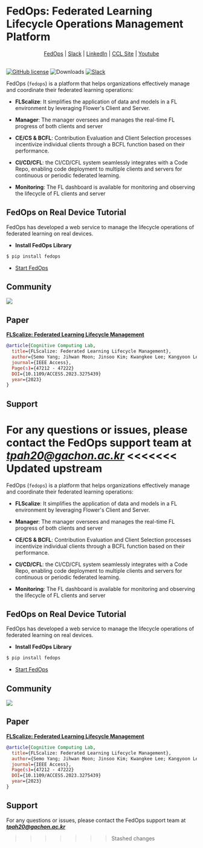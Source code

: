 # FedOps: Federated Learning Lifecycle Operations Management Platform
  
<p align="center">
    <a href="http://ccljhub.gachon.ac.kr:40020/">FedOps</a> |
    <a href="https://join.slack.com/t/fedopshq/shared_invite/zt-1xvo9pkm8-drLEdtOT1_vNbcXoxGmQ5A">Slack</a> |
    <a href="https://www.linkedin.com/company/89975476/admin/">LinkedIn</a> |
    <a href="https://sites.google.com/view/keylee/">CCL Site</a> |
    <a href="https://www.youtube.com/watch?v=9Ns0q4zHfLk/">Youtube</a>
    <br /><br />
</p>


[![GitHub license](https://img.shields.io/github/license/adap/flower)](https://github.com/gachon-CCLab/FedOps/blob/main/LICENSE)
![Downloads](https://static.pepy.tech/badge/fedops)
[![Slack](https://img.shields.io/badge/Chat-Slack-red)](https://join.slack.com/t/fedopshq/shared_invite/zt-1xvo9pkm8-drLEdtOT1_vNbcXoxGmQ5A)


FedOps (`fedops`) is a platform that helps organizations effectively manage and coordinate their federated learning operations:

* **FLScalize**: It simplifies the application of data and models in a FL environment by leveraging Flower's Client and Server.

* **Manager**: The manager oversees and manages the real-time FL progress of both clients and server

* **CE/CS & BCFL**: Contribution Evaluation and Client Selection processes incentivize individual clients through a BCFL function based on their performance.


* **CI/CD/CFL**: the CI/CD/CFL system seamlessly integrates with a Code Repo, 
enabling code deployment to multiple clients and servers for continuous or periodic federated learning.


* **Monitoring**: The FL dashboard is available for monitoring and observing the lifecycle of FL clients and server


## FedOps on Real Device Tutorial

FedOps has developed a web service to manage the lifecycle operations of federated learning on real devices.
* **Install FedOps Library**
```bash
$ pip install fedops
```
* [Start FedOps](https://github.com/gachon-CCLab/FedOps/tree/main/real_device/cross_silo)



## Community

<a href="https://github.com/gachon-CCLab/FedOps/graphs/contributors">
  <img src="https://contrib.rocks/image?repo=gachon-CCLab/FedOps" />
</a>

## Paper
<a href="https://ieeexplore.ieee.org/document/10122960">**FLScalize: Federated Learning Lifecycle Management**</a>

```bibtex
@article{Cognitive Computing Lab,
  title={FLScalize: Federated Learning Lifecycle Management},
  author={Semo Yang; Jihwan Moon; Jinsoo Kim; Kwangkee Lee; Kangyoon Lee}, 
  journal={IEEE Access},
  Page(s)={47212 - 47222}
  DOI={10.1109/ACCESS.2023.3275439}
  year={2023}
}
```

## Support
For any questions or issues, please contact the FedOps support team at <U>***tpah20@gachon.ac.kr***</U>
<<<<<<< Updated upstream
=======

FedOps (`fedops`) is a platform that helps organizations effectively manage and coordinate their federated learning operations:

* **FLScalize**: It simplifies the application of data and models in a FL environment by leveraging Flower's Client and Server.

* **Manager**: The manager oversees and manages the real-time FL progress of both clients and server

* **CE/CS & BCFL**: Contribution Evaluation and Client Selection processes incentivize individual clients through a BCFL function based on their performance.


* **CI/CD/CFL**: the CI/CD/CFL system seamlessly integrates with a Code Repo, 
enabling code deployment to multiple clients and servers for continuous or periodic federated learning.


* **Monitoring**: The FL dashboard is available for monitoring and observing the lifecycle of FL clients and server


## FedOps on Real Device Tutorial

FedOps has developed a web service to manage the lifecycle operations of federated learning on real devices.
* **Install FedOps Library**
```bash
$ pip install fedops
```
* [Start FedOps](https://github.com/gachon-CCLab/FedOps/tree/main/real_device/cross_silo)



## Community

<a href="https://github.com/gachon-CCLab/FedOps/graphs/contributors">
  <img src="https://contrib.rocks/image?repo=gachon-CCLab/FedOps" />
</a>

## Paper
<a href="https://ieeexplore.ieee.org/document/10122960">**FLScalize: Federated Learning Lifecycle Management**</a>

```bibtex
@article{Cognitive Computing Lab,
  title={FLScalize: Federated Learning Lifecycle Management},
  author={Semo Yang; Jihwan Moon; Jinsoo Kim; Kwangkee Lee; Kangyoon Lee}, 
  journal={IEEE Access},
  Page(s)={47212 - 47222}
  DOI={10.1109/ACCESS.2023.3275439}
  year={2023}
}
```

## Support
For any questions or issues, please contact the FedOps support team at <U>***tpah20@gachon.ac.kr***</U>
>>>>>>> Stashed changes

